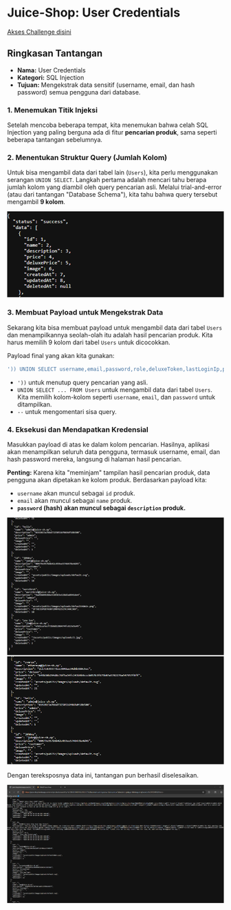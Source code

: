 # Juice-Shop: User Credentials

[Akses Challenge disini](https://juice-shop.herokuapp.com/#/score-board?categories=Injection&showDisabledChallenges=false)

## Ringkasan Tantangan
- **Nama:** User Credentials
- **Kategori:** SQL Injection
- **Tujuan:** Mengekstrak data sensitif (username, email, dan hash password) semua pengguna dari database.

### 1. Menemukan Titik Injeksi
Setelah mencoba beberapa tempat, kita menemukan bahwa celah SQL Injection yang paling berguna ada di fitur **pencarian produk**, sama seperti beberapa tantangan sebelumnya.

### 2. Menentukan Struktur Query (Jumlah Kolom)
Untuk bisa mengambil data dari tabel lain (`Users`), kita perlu menggunakan serangan `UNION SELECT`. Langkah pertama adalah mencari tahu berapa jumlah kolom yang diambil oleh query pencarian asli. Melalui trial-and-error (atau dari tantangan "Database Schema"), kita tahu bahwa query tersebut mengambil **9 kolom**.

![Image 1](https://github.com/bielnzar/Kelas-KWA-2025/blob/main/week2-injection/kelas/images/user/1.png)

### 3. Membuat Payload untuk Mengekstrak Data
Sekarang kita bisa membuat payload untuk mengambil data dari tabel `Users` dan menampilkannya seolah-olah itu adalah hasil pencarian produk. Kita harus memilih 9 kolom dari tabel `Users` untuk dicocokkan.

Payload final yang akan kita gunakan:
```sql
')) UNION SELECT username,email,password,role,deluxeToken,lastLoginIp,profileImage,totpSecret,id FROM Users--
```
- `'))` untuk menutup query pencarian yang asli.
- `UNION SELECT ... FROM Users` untuk mengambil data dari tabel `Users`. Kita memilih kolom-kolom seperti `username`, `email`, dan `password` untuk ditampilkan.
- `--` untuk mengomentari sisa query.

### 4. Eksekusi dan Mendapatkan Kredensial
Masukkan payload di atas ke dalam kolom pencarian. Hasilnya, aplikasi akan menampilkan seluruh data pengguna, termasuk username, email, dan hash password mereka, langsung di halaman hasil pencarian.

**Penting:** Karena kita "meminjam" tampilan hasil pencarian produk, data pengguna akan dipetakan ke kolom produk. Berdasarkan payload kita:
- `username` akan muncul sebagai `id` produk.
- `email` akan muncul sebagai `name` produk.
- **`password` (hash) akan muncul sebagai `description` produk.**

![Image 2](https://github.com/bielnzar/Kelas-KWA-2025/blob/main/week2-injection/kelas/images/user/2.png)
![Image 3](https://github.com/bielnzar/Kelas-KWA-2025/blob/main/week2-injection/kelas/images/user/3.png)

Dengan tereksposnya data ini, tantangan pun berhasil diselesaikan.

![Image 4](https://github.com/bielnzar/Kelas-KWA-2025/blob/main/week2-injection/kelas/images/user/4.png)